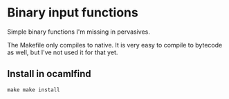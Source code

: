 # Binary input functions

Simple binary functions I'm missing in pervasives.

The Makefile only compiles to native. It is very easy to compile to bytecode as
well, but I've not used it for that yet.

## Install in ocamlfind

``
make
make install
``
